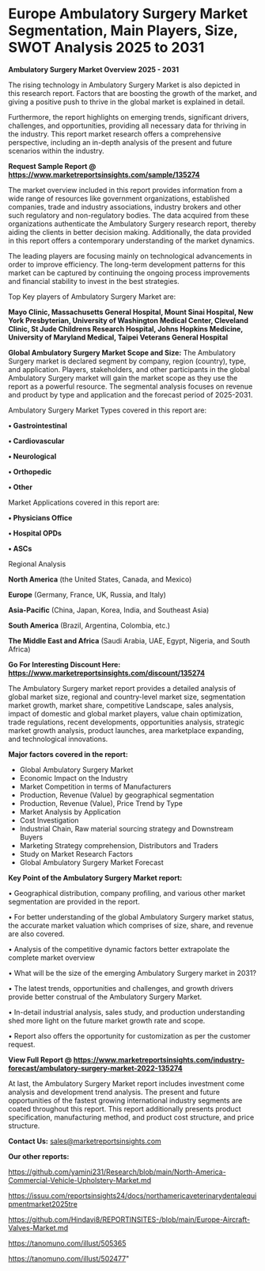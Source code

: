 # Europe Ambulatory Surgery Market Segmentation, Main Players, Size, SWOT Analysis 2025 to 2031

<Strong> Ambulatory Surgery Market Overview 2025 - 2031</strong>

The rising technology in Ambulatory Surgery Market is also depicted in this research report. Factors that are boosting the growth of the market, and giving a positive push to thrive in the global market is explained in detail.

Furthermore, the report highlights on emerging trends, significant drivers, challenges, and opportunities, providing all necessary data for thriving in the industry. This report market research offers a comprehensive perspective, including an in-depth analysis of the present and future scenarios within the industry.

<strong>Request Sample Report @ <a href=https://www.marketreportsinsights.com/sample/135274>https://www.marketreportsinsights.com/sample/135274</a></strong>

The market overview included in this report provides information from a wide range of resources like government organizations, established companies, trade and industry associations, industry brokers and other such regulatory and non-regulatory bodies. The data acquired from these organizations authenticate the Ambulatory Surgery research report, thereby aiding the clients in better decision making. Additionally, the data provided in this report offers a contemporary understanding of the market dynamics.

The leading players are focusing mainly on technological advancements in order to improve efficiency. The long-term development patterns for this market can be captured by continuing the ongoing process improvements and financial stability to invest in the best strategies.

Top Key players of Ambulatory Surgery Market are:

<strong>Mayo Clinic, Massachusetts General Hospital, Mount Sinai Hospital, New York Presbyterian, University of Washington Medical Center, Cleveland Clinic, St Jude Childrens Research Hospital, Johns Hopkins Medicine, University of Maryland Medical, Taipei Veterans General Hospital</strong>

<strong><b>Global Ambulatory Surgery Market Scope and Size:</b></strong>
The Ambulatory Surgery market is declared segment by company, region (country), type, and application. Players, stakeholders, and other participants in the global Ambulatory Surgery market will gain the market scope as they use the report as a powerful resource. The segmental analysis focuses on revenue and product by type and application and the forecast period of 2025-2031.

Ambulatory Surgery Market Types covered in this report are:

<strong>• Gastrointestinal

• Cardiovascular

• Neurological

• Orthopedic

• Other</strong>

Market Applications covered in this report are:

<strong>• Physicians Office

• Hospital OPDs

• ASCs</strong> 

Regional Analysis

<strong>North America</strong> (the United States, Canada, and Mexico)

<strong>Europe</strong> (Germany, France, UK, Russia, and Italy)

<strong>Asia-Pacific</strong> (China, Japan, Korea, India, and Southeast Asia)

<strong>South America</strong> (Brazil, Argentina, Colombia, etc.)

<strong>The Middle East and Africa</strong> (Saudi Arabia, UAE, Egypt, Nigeria, and South Africa)

<strong>Go For Interesting Discount Here: <a href=https://www.marketreportsinsights.com/discount/135274>https://www.marketreportsinsights.com/discount/135274</a></strong>

The Ambulatory Surgery market report provides a detailed analysis of global market size, regional and country-level market size, segmentation market growth, market share, competitive Landscape, sales analysis, impact of domestic and global market players, value chain optimization, trade regulations, recent developments, opportunities analysis, strategic market growth analysis, product launches, area marketplace expanding, and technological innovations.

<strong><b>Major factors covered in the report:</b></strong>
<ul>
  <li>Global Ambulatory Surgery Market </li>
  <li>Economic Impact on the Industry</li>
  <li>Market Competition in terms of Manufacturers</li>
  <li>Production, Revenue (Value) by geographical segmentation</li>
  <li>Production, Revenue (Value), Price Trend by Type</li>
  <li>Market Analysis by Application</li>
  <li>Cost Investigation</li>
  <li>Industrial Chain, Raw material sourcing strategy and Downstream Buyers</li>
  <li>Marketing Strategy comprehension, Distributors and Traders</li>
  <li>Study on Market Research Factors</li>
  <li>Global Ambulatory Surgery Market Forecast</li>
</ul>

<strong><b>Key Point of the Ambulatory Surgery Market report:</b></strong>

• Geographical distribution, company profiling, and various other market segmentation are provided in the report.

• For better understanding of the global Ambulatory Surgery market status, the accurate market valuation which comprises of size, share, and revenue are also covered.

• Analysis of the competitive dynamic factors better extrapolate the complete market overview

• What will be the size of the emerging Ambulatory Surgery market in 2031?

• The latest trends, opportunities and challenges, and growth drivers provide better construal of the Ambulatory Surgery Market.

• In-detail industrial analysis, sales study, and production understanding shed more light on the future market growth rate and scope.

• Report also offers the opportunity for customization as per the customer request.

<strong><b>View Full Report @ <a href=https://www.marketreportsinsights.com/industry-forecast/ambulatory-surgery-market-2022-135274>https://www.marketreportsinsights.com/industry-forecast/ambulatory-surgery-market-2022-135274</a></b></strong>


At last, the Ambulatory Surgery Market report includes investment come analysis and development trend analysis. The present and future opportunities of the fastest growing international industry segments are coated throughout this report. This report additionally presents product specification, manufacturing method, and product cost structure, and price structure.

<strong>Contact Us:</strong>
sales@marketreportsinsights.com

<strong>Our other reports:</strong>

<a href=https://github.com/yamini231/Research/blob/main/North-America-Commercial-Vehicle-Upholstery-Market.md>https://github.com/yamini231/Research/blob/main/North-America-Commercial-Vehicle-Upholstery-Market.md</a>

<a href=https://issuu.com/reportsinsights24/docs/northamericaveterinarydentalequipmentmarket2025tre>https://issuu.com/reportsinsights24/docs/northamericaveterinarydentalequipmentmarket2025tre</a>

<a href=https://github.com/Hindavi8/REPORTINSITES-/blob/main/Europe-Aircraft-Valves-Market.md>https://github.com/Hindavi8/REPORTINSITES-/blob/main/Europe-Aircraft-Valves-Market.md</a>

<a href=https://tanomuno.com/illust/505365>https://tanomuno.com/illust/505365</a>

<a href=https://tanomuno.com/illust/502477>https://tanomuno.com/illust/502477</a>"
